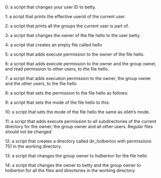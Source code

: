0:  a script that changes your user ID to betty.

1: a script that prints the effective userid of the current user.

2: a script that prints all the groups the current user is part of.

3: a script that changes the owner of the file hello to the user betty.

4: a script that creates an empty file called hello

5: a script that adds execute permission to the owner of the file hello.

6:  a script that adds execute permission to the owner and the group owner, and read permission to other users, to the file hello.

7:  a script that adds execution permission to the owner, the group owner and the other users, to the file hello

8: a script that sets the permission to the file hello as follows:

9:  a script that sets the mode of the file hello to this:

10: a script that sets the mode of the file hello the same as olleh’s mode.

11: a script that adds execute permission to all subdirectories of the current directory for the owner, the group owner and all other users. Regular files should not be changed

12: a script that creates a directory called dir_holberton with permissions 751 in the working directory.

13: a script that changes the group owner to holberton for the file hello

14: a script that changes the owner to betty and the group owner to holberton for all the files and directories in the working directory.
